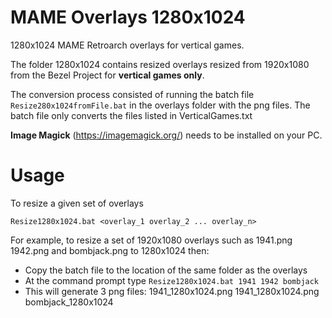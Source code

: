 # MAME Overlays 1280x1024
1280x1024 MAME Retroarch overlays for vertical games.

The folder 1280x1024 contains resized overlays resized from 1920x1080 from the Bezel Project for **vertical games only**.

The conversion process consisted of running the batch file `Resize280x1024fromFile.bat` in the overlays folder with the png files. The batch file only converts the files listed in VerticalGames.txt

**Image Magick** (https://imagemagick.org/) needs to be installed on your PC. 

# Usage

To resize a given set of overlays

`Resize1280x1024.bat <overlay_1 overlay_2 ... overlay_n>`

For example, to resize a set of 1920x1080 overlays such as 1941.png 1942.png and bombjack.png to 1280x1024 then:
* Copy the batch file to the location of the same folder as the overlays
* At the command prompt type `Resize1280x1024.bat 1941 1942 bombjack`
* This will generate 3 png files: 1941_1280x1024.png  1941_1280x1024.png bombjack_1280x1024
